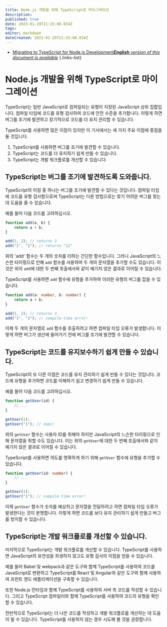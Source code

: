 ```yaml
---
title: Node.js 개발을 위해 TypeScript로 마이그레이션
description: 
published: true
date: 2023-01-29T21:25:08.834Z
tags: 
editor: markdown
dateCreated: 2023-01-29T21:25:08.834Z
---
```


- [Migrating to TypeScript for Node.js Development***English** version of this document is available*](/en/Knowledge-base/Backend/migrating-to-typescript-for-node-js-development)
{.links-list}


# Node.js 개발을 위해 TypeScript로 마이그레이션

TypeScript는 일반 JavaScript로 컴파일되는 유형이 지정된 JavaScript 상위 집합입니다. 컴파일 타임에 코드를 유형 검사하여 코드에 안전 수준을 추가합니다. 이렇게 하면 버그를 조기에 발견하고 장기적으로 코드를 더 유지 관리할 수 있습니다.

TypeScript를 사용하면 많은 이점이 있지만 이 기사에서는 세 가지 주요 이점에 중점을 둘 것입니다.

1. TypeScript를 사용하면 버그를 조기에 발견할 수 있습니다.
2. TypeScript는 코드를 더 유지하기 쉽게 만들 수 있습니다.
3. TypeScript는 개발 워크플로를 개선할 수 있습니다.

## TypeScript는 버그를 조기에 발견하도록 도와줍니다.

TypeScript의 이점 중 하나는 버그를 조기에 발견할 수 있다는 것입니다. 컴파일 타임에 코드를 유형 검사함으로써 TypeScript는 다른 방법으로는 찾기 어려운 버그를 찾는 데 도움을 줄 수 있습니다.

예를 들어 다음 코드를 고려하십시오.

```javascript
function add(a, b) {
    return a + b;
}

add(1, 2); // returns 3
add("1", "2"); // returns "12"
```

위의 'add' 함수는 두 개의 숫자를 더하는 간단한 함수입니다. 그러나 JavaScript의 느슨한 타이핑으로 인해 `add` 함수를 사용하여 두 개의 문자열을 추가할 수도 있습니다. 이것은 위의 `add`에 대한 두 번째 호출에서와 같이 예기치 않은 결과로 이어질 수 있습니다.

TypeScript를 사용하면 `add` 함수에 유형을 추가하여 이러한 유형의 버그를 잡을 수 있습니다.

```typescript
function add(a: number, b: number) {
    return a + b;
}

add(1, 2); // returns 3
add("1", "2"); // compile-time error!
```

이제 두 개의 문자열로 `add` 함수를 호출하려고 하면 컴파일 타임 오류가 발생합니다. 이렇게 하면 버그가 생산에 들어가기 전에 버그를 조기에 발견할 수 있습니다.

## TypeScript는 코드를 유지보수하기 쉽게 만들 수 있습니다.

TypeScript의 또 다른 이점은 코드를 유지 관리하기 쉽게 만들 수 있다는 것입니다. 코드에 유형을 추가하면 코드를 이해하기 쉽고 변경하기 쉽게 만들 수 있습니다.

예를 들어 다음 코드를 고려하십시오.

```javascript
function getUser(id) {
    // ...
}

getUser(1);
getUser("1"); // oops!
```

위의 `getUser` 함수는 사용자 ID를 취해야 하지만 JavaScript의 느슨한 타이핑으로 인해 문자열을 취할 수도 있습니다. 이는 위의 `getUser`에 대한 두 번째 호출에서와 같이 예기치 않은 결과로 이어질 수 있습니다.

TypeScript를 사용하면 의도를 명확하게 하기 위해 `getUser` 함수에 유형을 추가할 수 있습니다.

```typescript
function getUser(id: number) {
    // ...
}

getUser(1);
getUser("1"); // compile-time error!
```

이제 `getUser` 함수가 숫자를 예상하고 문자열을 전달하려고 하면 컴파일 타임 오류가 발생한다는 것이 분명합니다. 이렇게 하면 코드를 보다 유지 관리하기 쉽게 만들고 버그를 방지할 수 있습니다.

## TypeScript는 개발 워크플로를 개선할 수 있습니다.

마지막으로 TypeScript는 개발 워크플로를 개선할 수 있습니다. TypeScript를 사용하면 JavaScript의 유연성을 희생하지 않고도 유형 검사의 이점을 얻을 수 있습니다.

예를 들어 Babel 및 webpack과 같은 도구와 함께 TypeScript를 사용하여 코드를 JavaScript로 변환하고 TypeScript를 React 및 Angular와 같은 도구와 함께 사용하여 프런트 엔드 애플리케이션을 구축할 수 있습니다.

또한 Node.js 런타임과 함께 TypeScript를 사용하여 서버 측 코드를 작성할 수 있습니다. 그리고 TypeScript 컴파일러와 함께 TypeScript를 사용하여 코드의 유형을 확인할 수 있습니다.

전반적으로 TypeScript는 더 나은 코드를 작성하고 개발 워크플로를 개선하는 데 도움이 될 수 있습니다. TypeScript를 사용하지 않는 경우 시도해 볼 것을 권장합니다.